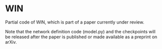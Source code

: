 # WIN
Partial code of WIN, which is part of a paper currently under review.

Note that the network definition code (model.py) and the checkpoints will be released after the paper is published or made available as a preprint on arXiv.
